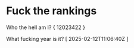 # Fuck the rankings

Who the hell am I?
{ 12023422 }

What fucking year is it?
[ 2025-02-12T11:06:40Z ]
